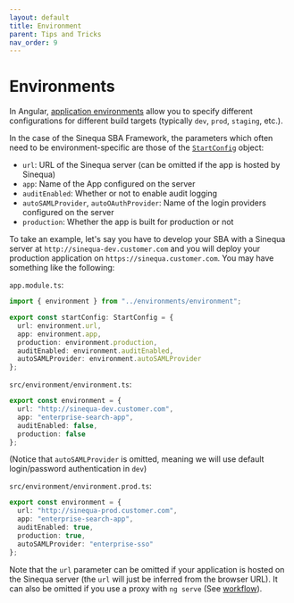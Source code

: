 ```yaml
---
layout: default
title: Environment
parent: Tips and Tricks
nav_order: 9
---
```


# Environments

In Angular, [application environments](https://angular.io/guide/build) allow you to specify different configurations for different build targets (typically `dev`, `prod`, `staging`, etc.).

In the case of the Sinequa SBA Framework, the parameters which often need to be environment-specific are those of the [`StartConfig`]({{site.baseurl}}/core/interfaces/StartConfig.html) object:
- `url`: URL of the Sinequa server (can be omitted if the app is hosted by Sinequa)
- `app`: Name of the App configured on the server
- `auditEnabled`: Whether or not to enable audit logging
- `autoSAMLProvider`, `autoOAuthProvider`: Name of the login providers configured on the server
- `production`: Whether the app is built for production or not

To take an example, let's say you have to develop your SBA with a Sinequa server at `http://sinequa-dev.customer.com` and you will deploy your production application on `https://sinequa.customer.com`. You may have something like the following:

`app.module.ts`:

```ts
import { environment } from "../environments/environment";

export const startConfig: StartConfig = {
  url: environment.url,
  app: environment.app,
  production: environment.production,
  auditEnabled: environment.auditEnabled,
  autoSAMLProvider: environment.autoSAMLProvider
};
```

`src/environment/environment.ts`:

```ts
export const environment = {
  url: "http://sinequa-dev.customer.com",
  app: "enterprise-search-app",
  auditEnabled: false,
  production: false
};
```

(Notice that `autoSAMLProvider` is omitted, meaning we will use default login/password authentication in `dev`)

`src/environment/environment.prod.ts`:

```ts
export const environment = {
  url: "http://sinequa-prod.customer.com",
  app: "enterprise-search-app",
  auditEnabled: true,
  production: true,
  autoSAMLProvider: "enterprise-sso"
};
```

Note that the `url` parameter can be omitted if your application is hosted on the Sinequa server (the `url` will just be inferred from the browser URL). It can also be omitted if you use a proxy with `ng serve` (See [workflow]({{site.baseurl}}/gettingstarted/workflow#ng-serve)).